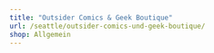 ```yaml
---
title: "Outsider Comics & Geek Boutique"
url: /seattle/outsider-comics-und-geek-boutique/
shop: Allgemein
---
```

